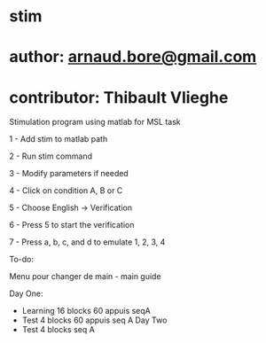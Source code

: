 # stim
# author: arnaud.bore@gmail.com
# contributor: Thibault Vlieghe
Stimulation program using matlab for MSL task

1 - Add stim to matlab path

2 - Run stim command

3 - Modify parameters if needed

4 - Click on condition A, B or C

5 - Choose English -> Verification

6 - Press 5 to start the verification

7 - Press a, b, c, and d to emulate 1, 2, 3, 4

To-do:

Menu pour changer de main - main guide

Day One:
- Learning 16 blocks 60 appuis seqA
- Test 4 blocks 60 appuis seq A
Day Two
- Test 4 blocks seq A
